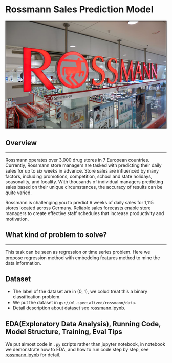 # Rossmann Sales Prediction Model 

![rossmann_mark](./rossmann_mark.jpg)

## Overview

---
Rossmann operates over 3,000 drug stores in 7 European countries. Currently, Rossmann store managers are tasked with predicting their daily sales for up to six weeks in advance. Store sales are influenced by many factors, including promotions, competition, school and state holidays, seasonality, and locality. With thousands of individual managers predicting sales based on their unique circumstances, the accuracy of results can be quite varied.

Rossmann is challenging you to predict 6 weeks of daily sales for 1,115 stores located across Germany. Reliable sales forecasts enable store managers to create effective staff schedules that increase productivity and motivation.


## What kind of problem to solve?

---
This task can be seen as regression or time series problem. Here we propose regression method with embedding features method to mine the data information.


## Dataset

- The label of the dataset are in (0, 1), we colud treat this a binary classification problem.
- We put the dataset in `gs://ml-specialized/rossmann/data`.
- Detail description about dataset see [rossmann.ipynb](./rossmann.ipynb).


## EDA(Exploratory Data Analysis), Running Code, Model Structure, Training, Eval Tips

We put almost code in `.py` scripts rather than jupyter notebook, in notebook we demonstrate how to EDA, and how to run code 
step by step, see [rossmann.ipynb](./rossmann.ipynb) for detail.


